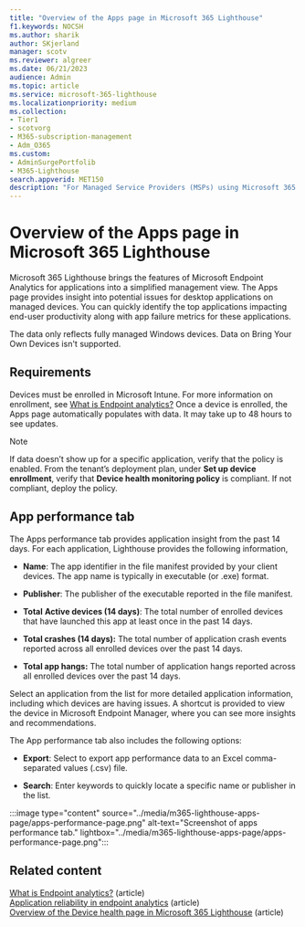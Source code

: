 ```yaml
---
title: "Overview of the Apps page in Microsoft 365 Lighthouse"
f1.keywords: NOCSH
ms.author: sharik
author: SKjerland
manager: scotv
ms.reviewer: algreer
ms.date: 06/21/2023
audience: Admin
ms.topic: article
ms.service: microsoft-365-lighthouse
ms.localizationpriority: medium
ms.collection:
- Tier1
- scotvorg
- M365-subscription-management
- Adm_O365
ms.custom:
- AdminSurgePortfolib
- M365-Lighthouse                         
search.appverid: MET150
description: "For Managed Service Providers (MSPs) using Microsoft 365 Lighthouse, learn how to view application performance insights."
---
```


# Overview of the Apps page in Microsoft 365 Lighthouse

Microsoft 365 Lighthouse brings the features of Microsoft Endpoint Analytics for applications into a simplified management view. The Apps page provides insight into potential issues for desktop applications on managed devices. You can quickly identify the top applications impacting end-user productivity along with app failure metrics for these applications.

The data only reflects fully managed Windows devices. Data on Bring Your Own Devices isn't supported.

## Requirements

Devices must be enrolled in Microsoft Intune. For more information on enrollment, see [What is Endpoint analytics?](/mem/analytics/overview) Once a device is enrolled, the Apps page automatically populates with data. It may take up to 48 hours to see updates.

> [!NOTE]
> If data doesn’t show up for a specific application, verify that the policy is enabled. From the tenant’s deployment plan, under **Set up device enrollment**, verify that **Device health monitoring policy** is compliant. If not compliant, deploy the policy.


## App performance tab

The Apps performance tab provides application insight from the past 14 days. For each application, Lighthouse provides the following information,

- **Name**: The app identifier in the file manifest provided by your client devices. The app name is typically in executable (or .exe) format.

- **Publisher**: The publisher of the executable reported in the file manifest.

- **Total** **Active devices (14 days)**: The total number of enrolled devices that have launched this app at least once in the past 14 days.

- **Total crashes (14 days):** The total number of application crash events reported across all enrolled devices over the past 14 days.

- **Total app hangs:** The total number of application hangs reported across all enrolled devices over the past 14 days.

Select an application from the list for more detailed application information, including which devices are having issues. A shortcut is provided to view the device in Microsoft Endpoint Manager, where you can see more insights and recommendations.

The App performance tab also includes the following options:

- **Export**: Select to export app performance data to an Excel comma-separated values (.csv) file.

- **Search**: Enter keywords to quickly locate a specific name or publisher in the list.

:::image type="content" source="../media/m365-lighthouse-apps-page/apps-performance-page.png" alt-text="Screenshot of apps performance tab." lightbox="../media/m365-lighthouse-apps-page/apps-performance-page.png":::


## Related content
[What is Endpoint analytics?](/mem/analytics/overview) (article)\
[Application reliability in endpoint analytics](/mem/analytics/app-reliability) (article)\
[Overview of the Device health page in Microsoft 365 Lighthouse](m365-lighthouse-device-health-overview.md) (article)

